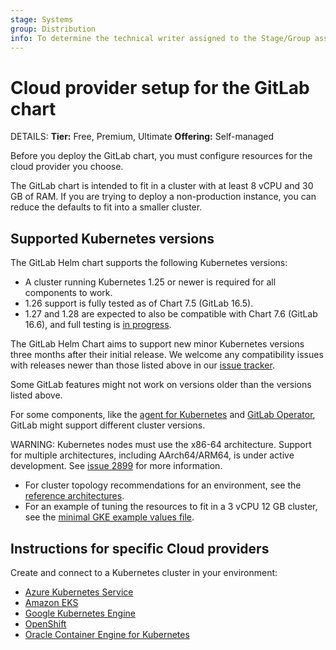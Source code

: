 ```yaml
---
stage: Systems
group: Distribution
info: To determine the technical writer assigned to the Stage/Group associated with this page, see https://handbook.gitlab.com/handbook/product/ux/technical-writing/#assignments
---
```


# Cloud provider setup for the GitLab chart

DETAILS:
**Tier:** Free, Premium, Ultimate
**Offering:** Self-managed

Before you deploy the GitLab chart, you must configure resources for
the cloud provider you choose.

The GitLab chart is intended to fit in a cluster with at least 8 vCPU
and 30 GB of RAM. If you are trying to deploy a non-production instance,
you can reduce the defaults to fit into a smaller cluster.

## Supported Kubernetes versions

The GitLab Helm chart supports the following Kubernetes versions:

- A cluster running Kubernetes 1.25 or newer is required for all components to work.
- 1.26 support is fully tested as of Chart 7.5 (GitLab 16.5).
- 1.27 and 1.28 are expected to also be compatible with Chart 7.6 (GitLab 16.6), and full testing is [in progress](https://gitlab.com/groups/gitlab-org/-/epics/11320).

The GitLab Helm Chart aims to support new minor Kubernetes versions three months after their initial release.
We welcome any compatibility issues with releases newer than those listed above in our [issue tracker](https://gitlab.com/gitlab-org/charts/gitlab/-/issues).

Some GitLab features might not work on versions older than the versions listed above.

For some components, like the [agent for Kubernetes](https://docs.gitlab.com/ee/user/clusters/agent/#gitlab-agent-for-kubernetes-supported-cluster-versions) and [GitLab Operator](https://docs.gitlab.com/operator/installation.html#kubernetes), GitLab might support different cluster versions.

WARNING:
Kubernetes nodes must use the x86-64 architecture.
Support for multiple architectures, including AArch64/ARM64, is under active development.
See [issue 2899](https://gitlab.com/gitlab-org/charts/gitlab/-/issues/2899) for more information.

- For cluster topology recommendations for an environment, see the
  [reference architectures](https://docs.gitlab.com/ee/administration/reference_architectures/#available-reference-architectures).
- For an example of tuning the resources to fit in a 3 vCPU 12 GB cluster, see the
  [minimal GKE example values file](https://gitlab.com/gitlab-org/charts/gitlab/tree/master/examples/values-gke-minimum.yaml).

## Instructions for specific Cloud providers

Create and connect to a Kubernetes cluster in your environment:

- [Azure Kubernetes Service](aks.md)
- [Amazon EKS](eks.md)
- [Google Kubernetes Engine](gke.md)
- [OpenShift](openshift.md)
- [Oracle Container Engine for Kubernetes](oke.md)
